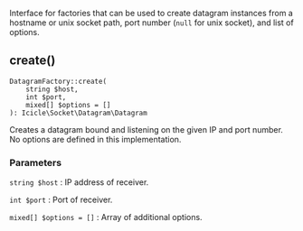 Interface for factories that can be used to create datagram instances from a hostname or unix socket path, port number (`null` for unix socket), and list of options.


## create()

    DatagramFactory::create(
        string $host,
        int $port,
        mixed[] $options = []
    ): Icicle\Socket\Datagram\Datagram

Creates a datagram bound and listening on the given IP and port number. No options are defined in this implementation.

### Parameters
`string $host`
:   IP address of receiver.

`int $port`
:   Port of receiver.

`mixed[] $options = []`
:   Array of additional options.
